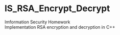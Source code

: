 # IS_RSA_Encrypt_Decrypt
Imformation Security Homework  
Implementation RSA encryption and decryption in C++
